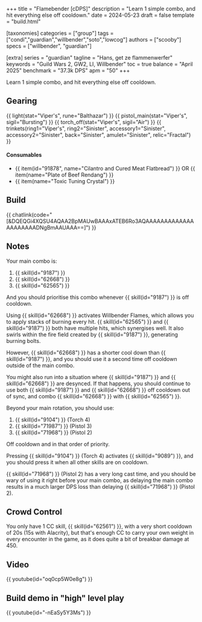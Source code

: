 +++
title = "Flamebender [cDPS]"
description = "Learn 1 simple combo, and hit everything else off cooldown."
date = 2024-05-23
draft = false
template = "build.html"

[taxonomies]
categories = ["group"]
tags = ["condi","guardian","willbender","soto","lowcog"]
authors = ["scooby"]
specs = ["willbender", "guardian"]

[extra]
series = "guardian"
tagline = "Hans, get ze flammenwerfer"
keywords = "Guild Wars 2, GW2, LI, Willbender"
toc = true
balance = "April 2025"
benchmark = "37.3k DPS"
apm = "50"
+++

Learn 1 simple combo, and hit everything else off cooldown.

## Gearing

{{ light(stat="Viper's", rune="Balthazar") }}
{{ pistol_main(stat="Viper's", sigil="Bursting") }}
{{ torch_off(stat="Viper's", sigil="Air") }}
{{ trinkets(ring1="Viper's", ring2="Sinister", accessory1="Sinister", accessory2="Sinister", back="Sinister", amulet="Sinister", relic="Fractal") }}

#### Consumables 

- {{ item(id="91878", name="Cilantro and Cured Meat Flatbread") }} OR {{ item(name="Plate of Beef Rendang") }}
- {{ item(name="Toxic Tuning Crystal") }} 

## Build

{{ chatlink(code="[&DQEQGi4XQSU4AQAA2BpMAUwBAAAxATEB6Ro3AQAAAAAAAAAAAAAAAAAAAAADNgBmAAUAAA==]") }}

## Notes

Your main combo is:
1. {{ skill(id="9187") }}
1. {{ skill(id="62668") }}
1. {{ skill(id="62565") }}

And you should prioritise this combo whenever {{ skill(id="9187") }} is off cooldown.

Using {{ skill(id="62668") }} activates Willbender Flames, which allows you to apply stacks of burning every hit. {{ skill(id="62565") }} and {{ skill(id="9187") }} both have multiple hits, which synergises well. It also swirls within the fire field created by {{ skill(id="9187") }}, generating burning bolts.

However, {{ skill(id="62668") }} has a shorter cool down than {{ skill(id="9187") }}, and you should use it a second time off cooldown outside of the main combo.

You might also run into a situation where {{ skill(id="9187") }} and {{ skill(id="62668") }} are desynced. If that happens, you should continue to use both {{ skill(id="9187") }} and {{ skill(id="62668") }} off cooldown out of sync, and combo {{ skill(id="62668") }} with {{ skill(id="62565") }}.

Beyond your main rotation, you should use:
1. {{ skill(id="9104") }} (Torch 4)
1. {{ skill(id="71987") }} (Pistol 3)
1. {{ skill(id="71968") }} (Pistol 2)

Off cooldown and in that order of priority. 

Pressing {{ skill(id="9104") }} (Torch 4) activates {{ skill(id="9089") }}, and you should press it when all other skills are on cooldown.

{{ skill(id="71968") }} (Pistol 2) has a very long cast time, and you should be wary of using it right before your main combo, as delaying the main combo results in a much larger DPS loss than delaying {{ skill(id="71968") }} (Pistol 2).

## Crowd Control

You only have 1 CC skill, {{ skill(id="62561") }}, with a very short cooldown of 20s (15s with Alacrity), but that's enough CC to carry your own weight in every encounter in the game, as it does quite a bit of breakbar damage at 450.

## Video

{{ youtube(id="oq0cp5W0e8g") }}

## Build demo in "high" level play

{{ youtube(id="-nEaSy5Y3Ms") }}
